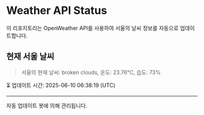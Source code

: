 
# Weather API Status

이 리포지토리는 OpenWeather API를 사용하여 서울의 날씨 정보를 자동으로 업데이트합니다.

## 현재 서울 날씨
> 서울의 현재 날씨: broken clouds, 온도: 23.76°C, 습도: 73%

⏳ 업데이트 시간: 2025-06-10 06:38:19 (UTC)

---
자동 업데이트 봇에 의해 관리됩니다.
